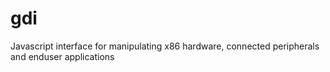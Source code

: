 # gdi
Javascript interface for manipulating x86 hardware, connected peripherals and enduser applications
